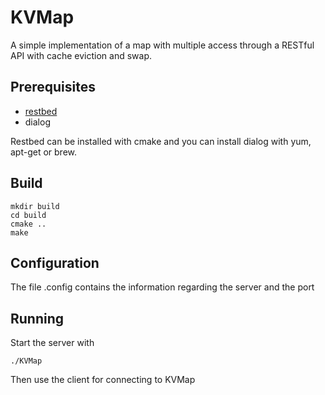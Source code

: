 # KVMap

A simple implementation of a map with multiple access through a RESTful API with cache eviction and swap.

## Prerequisites
* [restbed](https://github.com/Corvusoft/restbed)
* dialog

Restbed can be installed with cmake and you can install dialog with yum, apt-get or brew.

## Build
```
mkdir build
cd build
cmake ..
make
```

## Configuration
The file .config contains the information regarding the server and the port

## Running
Start the server with
```
./KVMap
```
Then use the client for connecting to KVMap
